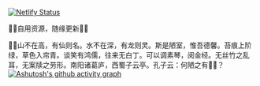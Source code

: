[![Netlify Status](https://api.netlify.com/api/v1/badges/fc14e761-0c6c-44b2-ba39-d19a2bee1a33/deploy-status)](https://app.netlify.com/sites/hsmj/deploys)

🐉🐉自用资源，随缘更新🐉🐉
  
🐉🐉山不在高，有仙则名。水不在深，有龙则灵。斯是陋室，惟吾德馨。苔痕上阶绿，草色入帘青。谈笑有鸿儒，往来无白丁。可以调素琴，阅金经。无丝竹之乱耳，无案牍之劳形。南阳诸葛庐，西蜀子云亭。孔子云：何陋之有🐉🐉？
[![Ashutosh's github activity graph](https://github-readme-activity-graph.cyclic.app/graph?username=caixin&bg_color=0d9fe7&color=f26ee9&line=e010d2&point=edd326&area=true&hide_border=true)](https://github.com/cai512/cai512.github.io)
